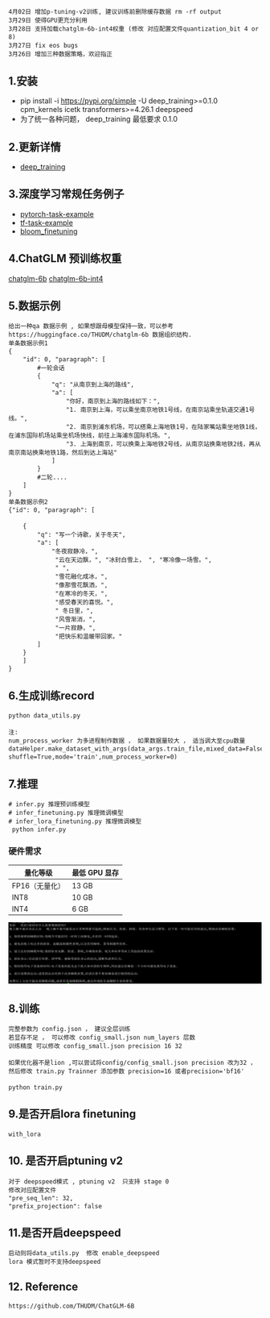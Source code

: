 ##
    4月02日 增加p-tuning-v2训练, 建议训练前删除缓存数据 rm -rf output
    3月29日 使得GPU更充分利用
    3月28日 支持加载chatglm-6b-int4权重 (修改 对应配置文件quantization_bit 4 or 8)
    3月27日 fix eos bugs
    3月26日 增加三种数据策略，欢迎指正

## 1.安装
  - pip install -i https://pypi.org/simple -U deep_training>=0.1.0 cpm_kernels icetk transformers>=4.26.1 deepspeed
  - 为了统一各种问题， deep_training 最低要求 0.1.0


## 2.更新详情
- [deep_training](https://github.com/ssbuild/deep_training)

## 3.深度学习常规任务例子

- [pytorch-task-example](https://github.com/ssbuild/pytorch-task-example)
- [tf-task-example](https://github.com/ssbuild/tf-task-example)
- [bloom_finetuning](https://github.com/ssbuild/bloom_finetuning)



## 4.ChatGLM 预训练权重

[chatglm-6b](https://huggingface.co/THUDM/chatglm-6b)
[chatglm-6b-int4](https://huggingface.co/THUDM/chatglm-6b-int4)
    




## 5.数据示例
    给出一种qa 数据示例 , 如果想跟母模型保持一致，可以参考https://huggingface.co/THUDM/chatglm-6b 数据组织结构.
    单条数据示例1
    {
        "id": 0, "paragraph": [
            #一轮会话
            {
                "q": "从南京到上海的路线",
                "a": [
                    "你好，南京到上海的路线如下：",
                    "1. 南京到上海，可以乘坐南京地铁1号线，在南京站乘坐轨道交通1号线。",
                    "2. 南京到浦东机场，可以搭乘上海地铁1号，在陆家嘴站乘坐地铁1线，在浦东国际机场站乘坐机场快线，前往上海浦东国际机场。",
                    "3. 上海到南京，可以换乘上海地铁2号线，从南京站换乘地铁2线，再从南京南站换乘地铁1路，然后到达上海站"
                ]
            }
            #二轮....
        ]
    }
    单条数据示例2
    {"id": 0, "paragraph": [

        {
            "q": "写一个诗歌，关于冬天",
            "a": [
                "冬夜寂静冷，",
                 "云在天边飘，", "冰封白雪上， ", "寒冷像一场雪。",
                 " ",
                 "雪花融化成冰，",
                 "像那雪花飘洒，",
                 "在寒冷的冬天，",
                 "感受春天的喜悦。",
                 " 冬日里，",
                 "风雪渐消，",
                 "一片寂静，",
                 "把快乐和温暖带回家。"
            ]
        }
        ]
    }



## 6.生成训练record

    python data_utils.py
    
    注:
    num_process_worker 为多进程制作数据 ， 如果数据量较大 ， 适当调大至cpu数量
    dataHelper.make_dataset_with_args(data_args.train_file,mixed_data=False, shuffle=True,mode='train',num_process_worker=0)


## 7.推理
    # infer.py 推理预训练模型
    # infer_finetuning.py 推理微调模型
    # infer_lora_finetuning.py 推理微调模型
     python infer.py

### 硬件需求

| **量化等级**    | **最低 GPU 显存** |
| -------------- | ----------------- |
| FP16（无量化）   | 13 GB             |
| INT8           | 10 GB              |
| INT4           | 6 GB               |

   

![inference](1.png)

## 8.训练
    完整参数为 config.json ， 建议全层训练
    若显存不足 ， 可以修改 config_small.json num_layers 层数
    训练精度 可以修改 config_small.json precision 16 32

    如果优化器不是lion ,可以尝试将config/config_small.json precision 改为32 ，然后修改 train.py Trainner 添加参数 precision=16 或者precision='bf16' 
    
    python train.py


## 9.是否开启lora finetuning

    with_lora
## 10. 是否开启ptuning v2
    对于 deepspeed模式 , ptuning v2  只支持 stage 0
    修改对应配置文件
    "pre_seq_len": 32,
    "prefix_projection": false

## 11.是否开启deepspeed
    启动则将data_utils.py  修改 enable_deepspeed 
    lora 模式暂时不支持deepspeed



## 12. Reference
    https://github.com/THUDM/ChatGLM-6B
